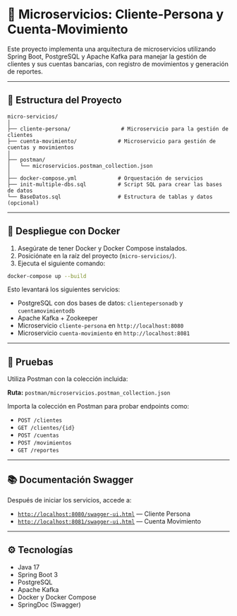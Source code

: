# 🧩 Microservicios: Cliente-Persona y Cuenta-Movimiento

Este proyecto implementa una arquitectura de microservicios utilizando Spring Boot, PostgreSQL y Apache Kafka para manejar la gestión de clientes y sus cuentas bancarias, con registro de movimientos y generación de reportes.

---

## 📁 Estructura del Proyecto

```
micro-servicios/
│
├── cliente-persona/                # Microservicio para la gestión de clientes
├── cuenta-movimiento/             # Microservicio para gestión de cuentas y movimientos
│
├── postman/
│   └── microservicios.postman_collection.json
│
├── docker-compose.yml             # Orquestación de servicios
├── init-multiple-dbs.sql          # Script SQL para crear las bases de datos
└── BaseDatos.sql                  # Estructura de tablas y datos (opcional)
```

---

## 🐳 Despliegue con Docker

1. Asegúrate de tener Docker y Docker Compose instalados.
2. Posiciónate en la raíz del proyecto (`micro-servicios/`).
3. Ejecuta el siguiente comando:

```bash
docker-compose up --build
```

Esto levantará los siguientes servicios:

- PostgreSQL con dos bases de datos: `clientepersonadb` y `cuentamovimientodb`
- Apache Kafka + Zookeeper
- Microservicio `cliente-persona` en `http://localhost:8080`
- Microservicio `cuenta-movimiento` en `http://localhost:8081`

---

## 🧪 Pruebas

Utiliza Postman con la colección incluida:

**Ruta:** `postman/microservicios.postman_collection.json`

Importa la colección en Postman para probar endpoints como:

- `POST /clientes`
- `GET /clientes/{id}`
- `POST /cuentas`
- `POST /movimientos`
- `GET /reportes`

---

## 📚 Documentación Swagger

Después de iniciar los servicios, accede a:

- [`http://localhost:8080/swagger-ui.html`](http://localhost:8080/swagger-ui.html) — Cliente Persona
- [`http://localhost:8081/swagger-ui.html`](http://localhost:8081/swagger-ui.html) — Cuenta Movimiento

---

## ⚙️ Tecnologías

- Java 17
- Spring Boot 3
- PostgreSQL
- Apache Kafka
- Docker y Docker Compose
- SpringDoc (Swagger)
